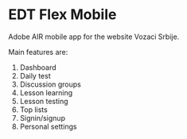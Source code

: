 # EDT Flex Mobile

Adobe AIR mobile app for the website Vozaci Srbije.

Main features are:
1. Dashboard
2. Daily test
3. Discussion groups
4. Lesson learning 
5. Lesson testing
6. Top lists
7. Signin/signup
8. Personal settings
